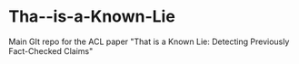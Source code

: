# Tha--is-a-Known-Lie
Main GIt repo for the ACL paper "That is a Known Lie: Detecting Previously Fact-Checked Claims"
